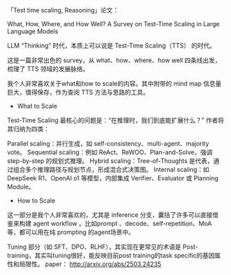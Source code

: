 「Test time scaling, Reasoning」论文：

What, How, Where, and How Well? A Survey on Test-Time Scaling in Large Language Models

LLM “Thinking” 时代，本质上可以说是 Test-Time Scaling（TTS） 的时代。

这是一篇非常出色的 survey，从 what、how、where、how well 四条线出发，梳理了 TTS 领域的发展脉络。

我个人非常喜欢关于what和how to scale的内容。其中附带的 mind map 信息量巨大，值得保存，作为查阅 TTS 方法与思路的工具。

- What to Scale

Test-Time Scaling 最核心的问题是：“在推理时，我们到底能扩展什么？” 作者将其归纳为四类：

Parallel scaling：并行生成，如 self-consistency、multi-agent、majority vote。
Sequential scaling：例如 ReAct、ReWOO、Plan-and-Solve，强调 step-by-step 的规划式推理。
Hybrid scaling：Tree-of-Thoughts 是代表，通过组合多个推理路径与规划节点，形成混合式决策图。
Internal scaling：如 DeepSeek R1、OpenAI o1 等模型，内部集成 Verifier、Evaluator 或 Planning Module。

- How to Scale 

这一部分是我个人非常喜欢的，尤其是 inference 分支，囊括了许多可以直接借鉴来构建 agent workflow 。比如prompt 、decode、self-repetition、MoA 等，都可以用在纯 prompting 的agent场景中。

Tuning 部分（如 SFT、DPO、RLHF），其实现在更常见的术语是 Post-training，其实叫tuning很好，能反映目前post training的task specific的基因属性和局限性。
paper：
http://arxiv.org/abs/2503.24235
